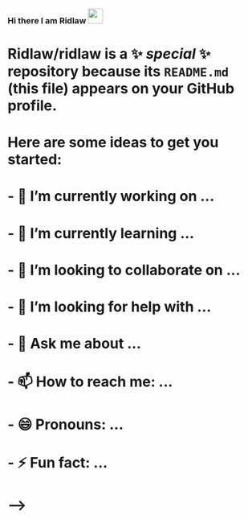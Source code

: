 ### Hi there I am Ridlaw <img src="https://raw.githubusercontent.com/MartinHeinz/MartinHeinz/master/wave.gif" width="30px">

# **Ridlaw/ridlaw** is a ✨ _special_ ✨ repository because its `README.md` (this file) appears on your GitHub profile.

# Here are some ideas to get you started:

# - 🔭 I’m currently working on ...
# - 🌱 I’m currently learning ...
# - 👯 I’m looking to collaborate on ...
# - 🤔 I’m looking for help with ...
# - 💬 Ask me about ...
# - 📫 How to reach me: ...
# - 😄 Pronouns: ...
# - ⚡ Fun fact: ...
# -->

